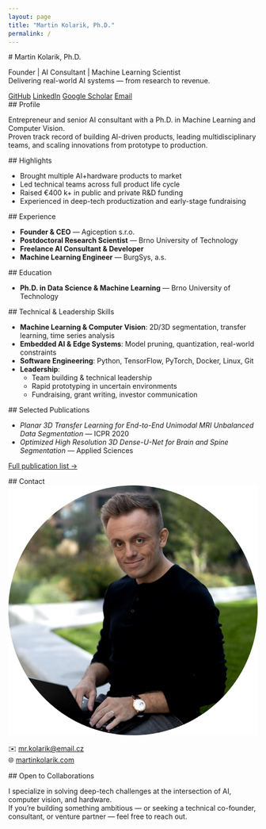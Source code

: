 ```yaml
---
layout: page
title: "Martin Kolarik, Ph.D."
permalink: /
---
```


<section class="hero">
# Martin Kolarik, Ph.D.

Founder | AI Consultant | Machine Learning Scientist  
Delivering real-world AI systems — from research to revenue.

<div class="profile-links">
  <a href="https://github.com/mrkolarik">GitHub</a>
  <a href="https://www.linkedin.com/in/mrkolarik/">LinkedIn</a>
  <a href="https://scholar.google.com/citations?user=w6J2MOQAAAAJ">Google Scholar</a>
  <a href="mailto:mr.kolarik@email.cz">Email</a>
</div>
</section>

<section class="profile">
## Profile

Entrepreneur and senior AI consultant with a Ph.D. in Machine Learning and Computer Vision.  
Proven track record of building AI-driven products, leading multidisciplinary teams, and scaling innovations from prototype to production.
</section>

<section class="highlights hide-mobile">
## Highlights

- Brought multiple AI+hardware products to market  
- Led technical teams across full product life cycle  
- Raised €400 k+ in public and private R&D funding  
- Experienced in deep-tech productization and early-stage fundraising  
</section>

<section class="experience hide-mobile">
## Experience

- **Founder & CEO** — Agiception s.r.o.  
- **Postdoctoral Research Scientist** — Brno University of Technology  
- **Freelance AI Consultant & Developer**  
- **Machine Learning Engineer** — BurgSys, a.s.  
</section>

<section class="education hide-mobile">
## Education

- **Ph.D. in Data Science & Machine Learning** — Brno University of Technology  
</section>

<section class="skills hide-mobile">
## Technical & Leadership Skills

- **Machine Learning & Computer Vision**: 2D/3D segmentation, transfer learning, time series analysis  
- **Embedded AI & Edge Systems**: Model pruning, quantization, real-world constraints  
- **Software Engineering**: Python, TensorFlow, PyTorch, Docker, Linux, Git  
- **Leadership**:  
  - Team building & technical leadership  
  - Rapid prototyping in uncertain environments  
  - Fundraising, grant writing, investor communication  
</section>

<section class="publications hide-mobile">
## Selected Publications

- *Planar 3D Transfer Learning for End-to-End Unimodal MRI Unbalanced Data Segmentation* — ICPR 2020  
- *Optimized High Resolution 3D Dense-U-Net for Brain and Spine Segmentation* — Applied Sciences  

[Full publication list →](https://scholar.google.com/citations?user=w6J2MOQAAAAA)
</section>

<section class="contact">
## Contact

<img src="/assets/img/profile.png" alt="Martin Kolarik" class="hero-img">

✉️ [mr.kolarik@email.cz](mailto:mr.kolarik@email.cz)  
🌐 [martinkolarik.com](https://martinkolarik.com)
</section>

<section class="collaborations hide-mobile">
## Open to Collaborations

I specialize in solving deep-tech challenges at the intersection of AI, computer vision, and hardware.  
If you’re building something ambitious — or seeking a technical co-founder, consultant, or venture partner — feel free to reach out.
</section>
